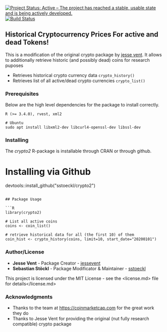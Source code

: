 [![Project Status: Active – The project has reached a stable, usable state and is being actively developed.](https://www.repostatus.org/badges/latest/active.svg)](https://www.repostatus.org/#active)
[![Build Status](https://travis-ci.org/sstoeckl/crypto2.svg?branch=master)](https://travis-ci.org/sstoeckl/crypto2)



## Historical Cryptocurrency Prices For active and dead Tokens!

This is a modification of the original crypto package by [jesse vent](https://github.com/JesseVent/crypto). It allows to additionally retrieve historic (and possibly dead) coins for research puposes

- Retrieves historical crypto currency data `crypto_history()`
- Retrieves list of all active/dead crypto currencies `crypto_list()`

### Prerequisites

Below are the high level dependencies for the package to install correctly.

```
R (>= 3.4.0), rvest, xml2

# Ubuntu 
sudo apt install libxml2-dev libcurl4-openssl-dev libssl-dev
```

### Installing

The _crypto2_ R-package is installable through CRAN or through github.

# Installing via Github
devtools::install_github("sstoeckl/crypto2")
```

## Package Usage

```R
library(crypto2)

# List all active coins
coins <- coin_list()

# retrieve historical data for all (the first 10) of them
coin_hist <- crypto_history(coins, limit=10, start_date="20200101")

```

### Author/License

- **Jesse Vent** - Package Creator - [jessevent](https://github.com/jessevent)
- **Sebastian Stöckl** - Package Modificator & Maintainer - [sstoeckl](https://github.com/sstoeckl)

This project is licensed under the MIT License - see the
<license.md> file for details</license.md>

### Acknowledgments

- Thanks to the team at <https://coinmarketcap.com> for the great work they do
- Thanks to Jesse Vent for providing the original (nut fully research compatible) crypto package
